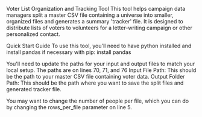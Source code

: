 Voter List Organization and Tracking Tool
This tool helps campaign data managers split a master CSV file containing a universe into smaller, organized files and generates a summary 'tracker' file. It is designed to distribute lists of voters to volunteers for a letter-writing campaign or other personalized contact.

Quick Start Guide
To use this tool, you'll need to have python installed and install pandas if necessary with pip: install pandas 

You'll need to update the paths for your input and output files to match your local setup. The paths are on lines 70, 71, and 76
Input File Path: This should be the path to your master CSV file containing voter data.
Output Folder Path: This should be the path where you want to save the split files and generated tracker file.

You may want to change the number of people per file, which you can do by changing the rows_per_file parameter on line 5. 

